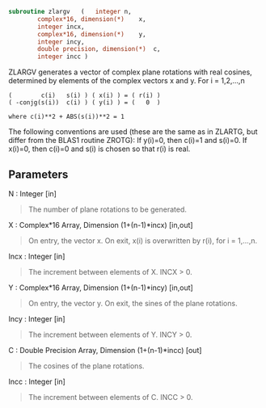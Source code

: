 ```fortran
subroutine zlargv	(	integer	n,
		complex*16, dimension(*)	x,
		integer	incx,
		complex*16, dimension(*)	y,
		integer	incy,
		double precision, dimension(*)	c,
		integer	incc )
```

 ZLARGV generates a vector of complex plane rotations with real
 cosines, determined by elements of the complex vectors x and y.
 For i = 1,2,...,n

    (        c(i)   s(i) ) ( x(i) ) = ( r(i) )
    ( -conjg(s(i))  c(i) ) ( y(i) ) = (   0  )

    where c(i)**2 + ABS(s(i))**2 = 1

 The following conventions are used (these are the same as in ZLARTG,
 but differ from the BLAS1 routine ZROTG):
    If y(i)=0, then c(i)=1 and s(i)=0.
    If x(i)=0, then c(i)=0 and s(i) is chosen so that r(i) is real.

## Parameters
N : Integer [in]
> The number of plane rotations to be generated.

X : Complex*16 Array, Dimension (1+(n-1)*incx) [in,out]
> On entry, the vector x.
> On exit, x(i) is overwritten by r(i), for i = 1,...,n.

Incx : Integer [in]
> The increment between elements of X. INCX > 0.

Y : Complex*16 Array, Dimension (1+(n-1)*incy) [in,out]
> On entry, the vector y.
> On exit, the sines of the plane rotations.

Incy : Integer [in]
> The increment between elements of Y. INCY > 0.

C : Double Precision Array, Dimension (1+(n-1)*incc) [out]
> The cosines of the plane rotations.

Incc : Integer [in]
> The increment between elements of C. INCC > 0.


